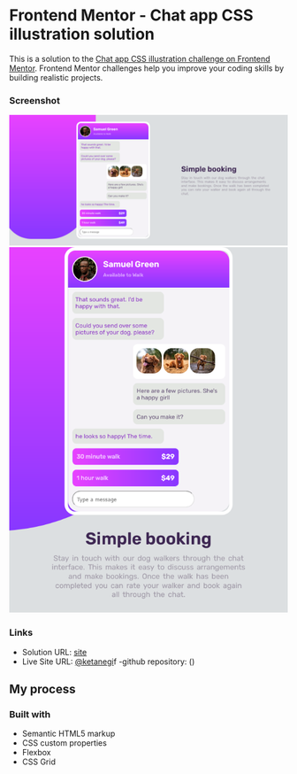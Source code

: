 # Frontend Mentor - Chat app CSS illustration solution

This is a solution to the [Chat app CSS illustration challenge on Frontend Mentor](https://www.frontendmentor.io/challenges/chat-app-css-illustration-O5auMkFqY). Frontend Mentor challenges help you improve your coding skills by building realistic projects.

### Screenshot

![](./images/desktop%20ss.png)
![](./images/mobile%20ss.png)

### Links

- Solution URL: [site]()
- Live Site URL: [@ketanegi](https://www.frontendmentor.io/profile/ketannegi)f
  -github repository: ()

## My process

### Built with

- Semantic HTML5 markup
- CSS custom properties
- Flexbox
- CSS Grid
